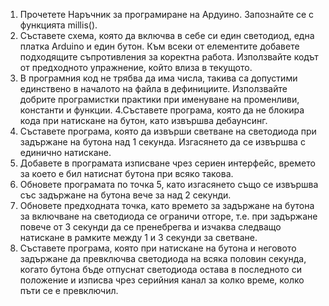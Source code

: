 1. Прочетете Наръчник за програмиране на Ардуино. Запознайте се с функцията millis().
2. Съставете схема, която да включва в себе си един светодиод, една платка Arduino и един бутон. Към всеки от елементите добавете подходящите съпротивления за коректна работа. Използвайте кодът от предходното упражнение, който влиза в текущото.
3. В програмния код не трябва да има числа, такива са допустими единствено в началото на файла в дефинициите. Използвайте добрите програмистки практики при именуване на променливи, константи и функции.
4.Съставете програма, която да не блокира кода при натискане на бутон, като извършва дебаунсинг.
5. Съставете програма, която да извърши светване на светодиода при задържане на бутона над 1 секунда. Изгасянето да се извършва с единично натискане.
6. Добавете в програмата изписване чрез сериен интерфейс, времето за което е бил натиснат бутона при всяко такова.
7. Обновете програмата по точка 5, като изгасянето също се извършва със задържане на бутона вече за над 2 секунди.
8. Обновете предходната точка, като времето за задържане на бутона за включване на светодиода се ограничи отгоре, т.е. при задържане повече от 3 секунди да се пренебрегва и изчаква следващо натискане в рамките между 1 и 3 секунди за светване.
9. Съставете програма, която при натискане на бутона и неговото задържане да превключва светодиода на всяка половин секунда, когато бутона бъде отпуснат светодиода остава в последното си положение и изписва чрез серийния канал за колко време, колко пъти се е превключил.